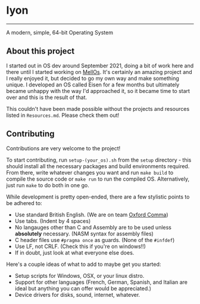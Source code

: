 # Iyon
---
A modern, simple, 64-bit Operating System

## About this project
I started out in OS dev around September 2021, doing a bit of work here and there until I started working on [MellOs](https://www.github.com/mell-o-tron/MellOs). It's certainly an amazing project and I really enjoyed it, but decided to go my own way and make something unique. I developed an OS called Eisen for a few months but ultimately became unhappy with the way I'd approached it, so it became time to start over and this is the result of that.

This couldn't have been made possible without the projects and resources listed in `Resources.md`. Please check them out!

## Contributing
Contributions are very welcome to the project!

To start contributing, run `setup-(your_os).sh` from the `setup` directory - this should install all the necessary packages and build environments required. From there, write whatever changes you want and run `make build` to compile the source code or `make run` to run the compiled OS. Alternatively, just run `make` to do both in one go.

While development is pretty open-ended, there are a few stylistic points to be adhered to:
- Use standard British English. (We are on team [Oxford Comma](https://www.grammarly.com/blog/what-is-the-oxford-comma-and-why-do-people-care-so-much-about-it/))
- Use tabs. (Indent by 4 spaces)
- No langauges other than C and Assembly are to be used unless **absolutely** necessary. (NASM syntax for assembly files)
- C header files use `#pragma once` as guards. (None of the `#infdef`)
- Use LF, not CRLF. (Check this if you're on windows!!)
- If in doubt, just look at what everyone else does.

Here's a couple ideas of what to add to maybe get you started:
- Setup scripts for Windows, OSX, or your linux distro.
- Support for other languages (French, German, Spanish, and Italian are ideal but anything you can offer would be appreciated.)
- Device drivers for disks, sound, internet, whatever.
